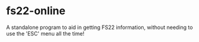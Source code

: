 # fs22-online
A standalone program to aid in getting FS22 information, without needing to use the 'ESC' menu all the time!
